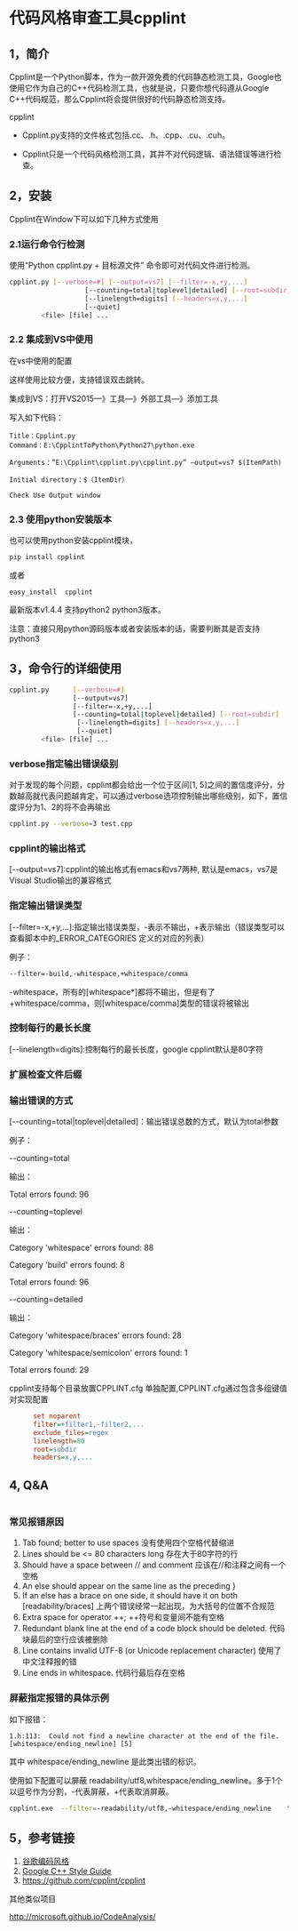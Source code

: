# 代码风格审查工具cpplint



## **1，简介**

Cpplint是一个Python脚本，作为一款开源免费的代码静态检测工具，Google也使用它作为自己的C++代码检测工具，也就是说，只要你想代码遵从Google C++代码规范，那么Cpplint将会提供很好的代码静态检测支持。

cpplint

- Cpplint.py支持的文件格式包括.cc、.h、.cpp、.cu、.cuh。

- Cpplint只是一个代码风格检测工具，其并不对代码逻辑、语法错误等进行检查。

  

## 2，安装

Cpplint在Window下可以如下几种方式使用

### 2.1运行命令行检测

使用“Python cpplint.py + 目标源文件” 命令即可对代码文件进行检测。

```bash
cpplint.py [--verbose=#] [--output=vs7] [--filter=-x,+y,...]
                   [--counting=total|toplevel|detailed] [--root=subdir]
                   [--linelength=digits] [--headers=x,y,...]
                   [--quiet]
        <file> [file] ...
```



### 2.2 集成到VS中使用

在vs中使用的配置

这样使用比较方便，支持错误双击跳转。

集成到VS：打开VS2015—》工具—》外部工具—》添加工具

写入如下代码：

```
Title：Cpplint.py
Command：E:\CpplintToPython\Python27\python.exe

Arguments：”E:\Cpplint\cpplint.py\cpplint.py” –output=vs7 $(ItemPath)

Initial directory：$（ItemDir）

Check Use Output window
```



### 2.3 使用python安装版本

也可以使用python安装cpplint模块，

```bash
pip install cpplint 
```

或者

```
easy_install  cpplint
```

最新版本v1.4.4  支持python2 python3版本。



注意：直接只用python源码版本或者安装版本的话，需要判断其是否支持python3

## 3，命令行的详细使用



```bash
cpplint.py    	[--verbose=#] 
				[--output=vs7] 
				[--filter=-x,+y,...]
                [--counting=total|toplevel|detailed] [--root=subdir]
                 [--linelength=digits] [--headers=x,y,...]
                 [--quiet]
        <file> [file] ...
```

### verbose指定输出错误级别

[--verbose=#]: 指定输出的错误级别

对于发现的每个问题，cpplint都会给出一个位于区间[1, 5]之间的置信度评分，分数越高就代表问题越肯定，可以通过verbose选项控制输出哪些级别，如下，置信度评分为1、2的将不会再输出

```bash
cpplint.py --verbose=3 test.cpp 
```

### cpplint的输出格式

[--output=vs7]:cpplint的输出格式有emacs和vs7两种, 默认是emacs，vs7是Visual Studio输出的兼容格式

### 指定输出错误类型

[--filter=-x,+y,...]:指定输出错误类型，-表示不输出，+表示输出（错误类型可以查看脚本中的_ERROR_CATEGORIES 定义的对应的列表）

例子：

```bash
--filter=-build,-whitespace,+whitespace/comma
```

-whitespace，所有的[whitespace*]都将不输出，但是有了+whitespace/comma，则[whitespace/comma]类型的错误将被输出

### 控制每行的最长长度

[--linelength=digits]:控制每行的最长长度，google cpplint默认是80字符

### 扩展检查文件后缀

[--headers=x,y,...]:扩展检查的文件的后缀

### 输出错误的方式

 [--counting=total|toplevel|detailed]：输出错误总数的方式，默认为total参数

例子：

--counting=total

输出：

Total errors found: 96

--counting=toplevel

输出：

Category 'whitespace' errors found: 88

Category 'build' errors found: 8

Total errors found: 96

--counting=detailed

输出：

Category 'whitespace/braces' errors found: 28

Category 'whitespace/semicolon' errors found: 1

Total errors found: 29 


cpplint支持每个目录放置CPPLINT.cfg 单独配置,CPPLINT.cfg通过包含多组键值对实现配置

```ini
	  set noparent
      filter=+filter1,-filter2,...
      exclude_files=regex
      linelength=80
      root=subdir
      headers=x,y,...
```

## 4, Q&A



```

```

### 常见报错原因

1. Tab found; better to use spaces 没有使用四个空格代替缩进
2. Lines should be <= 80 characters long 存在大于80字符的行
3. Should have a space between // and comment 应该在//和注释之间有一个空格
4. An else should appear on the same line as the preceding }
5. If an else has a brace on one side, it should have it on both [readability/braces] 上两个错误经常一起出现，为大括号的位置不合规范
6. Extra space for operator ++; ++符号和变量间不能有空格
7. Redundant blank line at the end of a code block should be deleted. 代码块最后的空行应该被删除
8. Line contains invalid UTF-8 (or Unicode replacement character) 使用了中文注释报的错
9. Line ends in whitespace. 代码行最后存在空格

### 屏蔽指定报错的具体示例

如下报错：

```
1.h:113:  Could not find a newline character at the end of the file.  [whitespace/ending_newline] [5]
```

其中 whitespace/ending_newline 是此类出错的标识。

使用如下配置可以屏蔽 readability/utf8,whitespace/ending_newline。多于1个以逗号作为分割，-代表屏蔽，+代表取消屏蔽。

```bash
cpplint.exe  --filter=-readability/utf8,-whitespace/ending_newline    tofinfo.h
```

## 5，参考链接

1. [谷歌编码风格](https://zh-google-styleguide.readthedocs.io/en/latest/google-cpp-styleguide/contents/)
2. [Google C++ Style Guide](https://google.github.io/styleguide/cppguide.html)
3. https://github.com/cpplint/cpplint

其他类似项目

http://microsoft.github.io/CodeAnalysis/